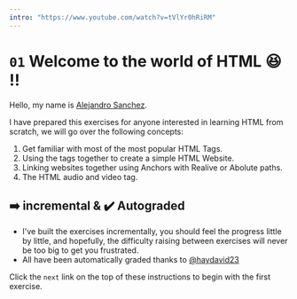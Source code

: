 ```yaml
---
intro: "https://www.youtube.com/watch?v=tVlYr0hRiRM"
---
```

# `01` Welcome to the world of HTML 😆 !!

Hello, my name is [Alejandro Sanchez](https://twitter.com/alesanchezr).

I have prepared this exercises for anyone interested in learning HTML from scratch, we will go over the following concepts:

1. Get familiar with most of the most popular HTML Tags.
2. Using the tags together to create a simple HTML Website.
3. Linking websites together using Anchors with Realive or Abolute paths.
4. The HTML audio and video tag.

## ➡️ incremental & ✔️ Autograded

- I've built the exercises incrementally, you should feel the progress little by little, and hopefully, the difficulty raising between exercises will never be too big to get you frustrated.
- All have been automatically graded thanks to [@haydavid23](https://github.com/haydavid23)

Click the `next` link on the top of these instructions to begin with the first exercise.